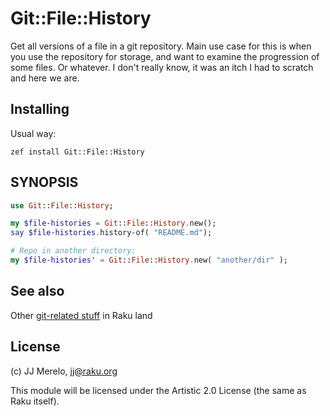 # Git::File::History

Get all versions of a file in a git repository. Main use case for this is 
when you use the repository for storage, and want to examine the progression 
of some files. Or whatever. I don't really know, it was an itch I had to 
scratch and here we are.

## Installing

Usual way:

    zef install Git::File::History

## SYNOPSIS

```raku
use Git::File::History;

my $file-histories = Git::File::History.new();
say $file-histories.history-of( "README.md");

# Repo in another directory:
my $file-histories' = Git::File::History.new( "another/dir" );
```

## See also

Other [git-related stuff](https://raku.land/?q=git) in Raku land

## License

(c) JJ Merelo, jj@raku.org

This module will be licensed under the Artistic 2.0 License (the same as Raku itself).
